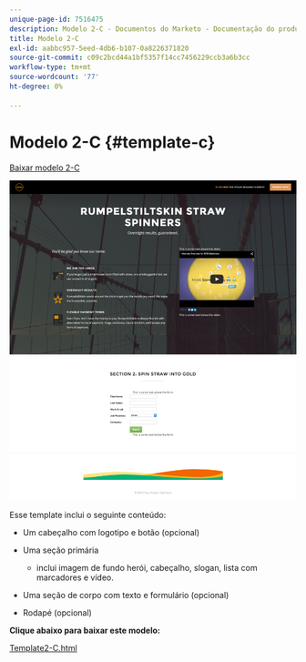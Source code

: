 ```yaml
---
unique-page-id: 7516475
description: Modelo 2-C - Documentos do Marketo - Documentação do produto
title: Modelo 2-C
exl-id: aabbc957-5eed-4db6-b107-0a8226371820
source-git-commit: c09c2bcd44a1bf5357f14cc7456229ccb3a6b3cc
workflow-type: tm+mt
source-wordcount: '77'
ht-degree: 0%

---
```


# Modelo 2-C {#template-c}

[Baixar modelo 2-C](https://docs.marketo.com/download/attachments/7516475/template2-c.html?version=1&amp;modificationdate=1433229240000&amp;api=v2)

![](assets/image2015-6-4-9-3a31-3a46.png)

Esse template inclui o seguinte conteúdo:

* Um cabeçalho com logotipo e botão (opcional)
* Uma seção primária

   * inclui imagem de fundo herói, cabeçalho, slogan, lista com marcadores e vídeo.

* Uma seção de corpo com texto e formulário (opcional)
* Rodapé (opcional)

**Clique abaixo para baixar este modelo:**

[Template2-C.html](https://docs.marketo.com/download/attachments/7516475/template2-c.html?version=1&amp;modificationdate=1433229240000&amp;api=v2)
